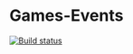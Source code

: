 # Games-Events

[![Build status](https://ci.appveyor.com/api/projects/status/yjuhq992fw0bowmq?svg=true)](https://ci.appveyor.com/project/korobprog/new-goblin)


